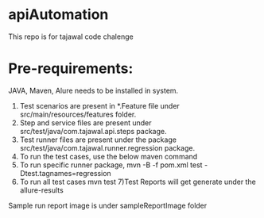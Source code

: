 # apiAutomation
This repo is for tajawal code chalenge

# Pre-requirements:
JAVA, Maven, Alure needs to be installed in system.

1) Test scenarios are present in *.Feature file under src/main/resources/features folder. 
2) Step and service files are present under src/test/java/com.tajawal.api.steps package. 
3) Test runner files are present under the package src/test/java/com.tajawal.runner.regression package. 
4) To run the test cases, use the below maven command
5) To run specific runner package,
    mvn -B -f pom.xml test -Dtest.tagnames=regression
6) To run all test cases
    mvn test
7)Test Reports will get generate under the allure-results


Sample run report image is under sampleReportImage folder